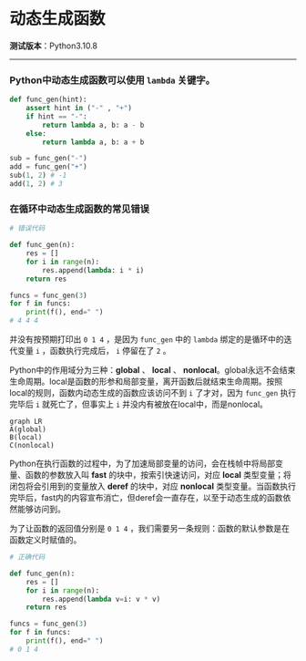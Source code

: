 动态生成函数
================================================================================

__测试版本__：Python3.10.8

--------------------------------------------------------------------------------

### Python中动态生成函数可以使用 `lambda` 关键字。

```python
def func_gen(hint):
    assert hint in ("-" , "+")
    if hint == "-":
        return lambda a, b: a - b
    else:
        return lambda a, b: a + b

sub = func_gen("-")
add = func_gen("+")
sub(1, 2) # -1
add(1, 2) # 3
```

### 在循环中动态生成函数的常见错误

```python
# 错误代码

def func_gen(n):
    res = []
    for i in range(n):
        res.append(lambda: i * i)
    return res

funcs = func_gen(3)
for f in funcs:
    print(f(), end=" ")
# 4 4 4
```

并没有按预期打印出 `0 1 4` ，是因为 `func_gen` 中的 `lambda` 绑定的是循环中的迭代变量 `i` ，函数执行完成后， `i` 停留在了 `2` 。

Python中的作用域分为三种：__global__ 、 __local__ 、 __nonlocal__。global永远不会结束生命周期。local是函数的形参和局部变量，离开函数后就结束生命周期。按照local的规则，函数内动态生成的函数应该访问不到 `i` 了才对，因为 `func_gen` 执行完毕后 `i` 就死亡了，但事实上 `i` 并没内有被放在local中，而是nonlocal。

```mermaid
graph LR
A(global)
B(local)
C(nonlocal)
```

Python在执行函数的过程中，为了加速局部变量的访问，会在栈帧中将局部变量、函数的参数放入叫 __fast__ 的块中，按索引快速访问，对应 __local__ 类型变量；将闭包将会引用到的变量放入 __deref__ 的块中，对应 __nonlocal__ 类型变量。当函数执行完毕后，fast内的内容宣布消亡，但deref会一直存在，以至于动态生成的函数依然能够访问到。

为了让函数的返回值分别是 `0 1 4` ，我们需要另一条规则：函数的默认参数是在函数定义时赋值的。

```python
# 正确代码

def func_gen(n):
    res = []
    for i in range(n):
        res.append(lambda v=i: v * v)
    return res

funcs = func_gen(3)
for f in funcs:
    print(f(), end=" ")
# 0 1 4
```
